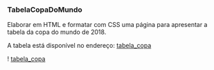 ### TabelaCopaDoMundo

Elaborar em HTML e formatar com CSS uma página para apresentar a tabela da copa do mundo de 2018.

A tabela está disponível no endereço: [tabela_copa](https://img.r7.com/images/tabela-copa-copa-do-mundo-russia-2018-23052018181355584)

! [tabela_copa](https://img.r7.com/images/tabela-copa-copa-do-mundo-russia-2018-23052018181355584)

